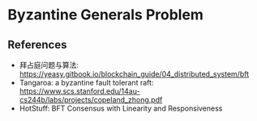 # Byzantine Generals Problem

## References
- 拜占庭问题与算法: https://yeasy.gitbook.io/blockchain_guide/04_distributed_system/bft
- Tangaroa: a byzantine fault tolerant raft: https://www.scs.stanford.edu/14au-cs244b/labs/projects/copeland_zhong.pdf
- HotStuff: BFT Consensus with Linearity and Responsiveness